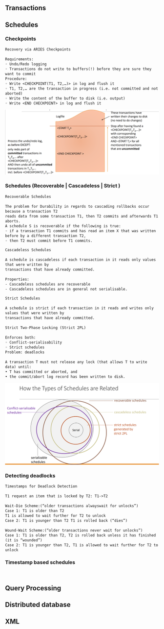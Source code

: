 
## Transactions

## Schedules


### Checkpoints
```angular2html
Recovery via ARIES Checkpoints

Requirements:
◦ Undo/Redo logging
◦ Transactions do not write to buffers(!) before they are sure they want to commit
Procedure:
◦ Write <CHECKPOINT(T1, T2,…)> in log and flush it
◦ T1, T2,… are the transaction in progress (i.e. not committed and not aborted)
◦ Write the content of the buffer to disk (i.e. output)
◦ Write <END CHECKPOINT> in log and flush it

```



![image-20220120215130367](readme.assets/image-20220120215130367.png)



### Schedules (Recoverable | Cascadeless | Strict )



```
Recoverable Schedules

The problem for Durability in regards to cascading rollbacks occur because a transaction T2
reads data from some transaction T1, then T2 commits and afterwards T1 aborts.
A schedule S is recoverable if the following is true:
◦ if a transaction T1 commits and has read an item X that was written before by a different transaction T2, 
◦ then T2 must commit before T1 commits.
```



```
Cascadeless Schedules

A schedule is cascadeless if each transaction in it reads only values that were written by 
transactions that have already committed.

Properties:
- Cascadeless schedules are recoverable
- Cascadeless schedules are in general not serialisable.
```



```
Strict Schedules

A schedule is strict if each transaction in it reads and writes only values that were written by 
transactions that have already committed.

Strict Two-Phase Locking (Strict 2PL)

Enforces both:
◦ Conflict-serialisability 
◦ Strict schedules
Problem: deadlocks

A transaction T must not release any lock (that allows T to write data) until:
• T has committed or aborted, and
• the commit/abort log record has been written to disk.

```



![image-20220120221117848](readme.assets/image-20220120221117848.png)



### Detecting deadlocks

```
Timestamps for Deadlock Detection

T1 request an item that is locked by T2: T1->T2

Wait-Die Scheme:(“older transactions alwayswait for unlocks”)
Case 1: T1 is older than T2
T1 is allowed to wait further for T2 to unlock
Case 2: T1 is younger than T2 T1 is rolled back (“dies”)

Wound-Wait Scheme:(“older transactions never wait for unlocks”)
Case 1: T1 is older than T2, T2 is rolled back unless it has finished (it is “wounded”)
Case 2: T1 is younger than T2, T1 is allowed to wait further for T2 to unlock
```



### Timestamp based  schedules

```


```



## Query Processing


## Distributed database


## XML

